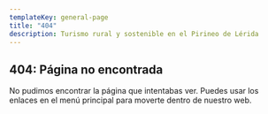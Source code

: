 ```yaml
---
templateKey: general-page
title: "404"
description: Turismo rural y sostenible en el Pirineo de Lérida
---
```

## 404: Página no encontrada

No pudimos encontrar la página que intentabas ver. Puedes usar
los enlaces en el menú principal para moverte dentro de nuestro web.